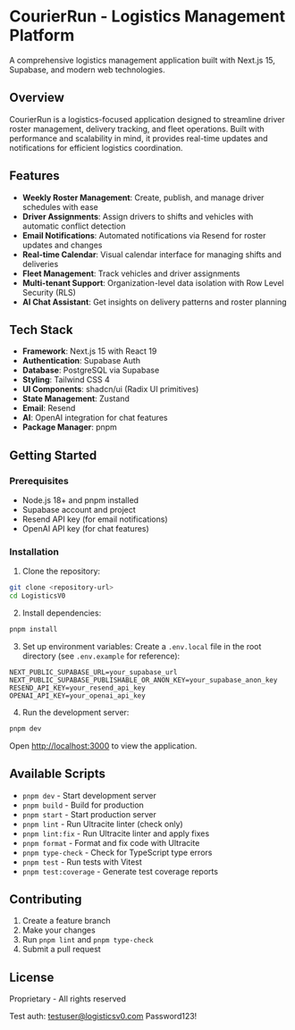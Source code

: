 # CourierRun - Logistics Management Platform

A comprehensive logistics management application built with Next.js 15, Supabase, and modern web technologies.

## Overview

CourierRun is a logistics-focused application designed to streamline driver roster management, delivery tracking, and fleet operations. Built with performance and scalability in mind, it provides real-time updates and notifications for efficient logistics coordination.

## Features

- **Weekly Roster Management**: Create, publish, and manage driver schedules with ease
- **Driver Assignments**: Assign drivers to shifts and vehicles with automatic conflict detection
- **Email Notifications**: Automated notifications via Resend for roster updates and changes
- **Real-time Calendar**: Visual calendar interface for managing shifts and deliveries
- **Fleet Management**: Track vehicles and driver assignments
- **Multi-tenant Support**: Organization-level data isolation with Row Level Security (RLS)
- **AI Chat Assistant**: Get insights on delivery patterns and roster planning

## Tech Stack

- **Framework**: Next.js 15 with React 19
- **Authentication**: Supabase Auth
- **Database**: PostgreSQL via Supabase
- **Styling**: Tailwind CSS 4
- **UI Components**: shadcn/ui (Radix UI primitives)
- **State Management**: Zustand
- **Email**: Resend
- **AI**: OpenAI integration for chat features
- **Package Manager**: pnpm

## Getting Started

### Prerequisites

- Node.js 18+ and pnpm installed
- Supabase account and project
- Resend API key (for email notifications)
- OpenAI API key (for chat features)

### Installation

1. Clone the repository:

```bash
git clone <repository-url>
cd LogisticsV0
```

2. Install dependencies:

```bash
pnpm install
```

3. Set up environment variables:
   Create a `.env.local` file in the root directory (see `.env.example` for reference):

```env
NEXT_PUBLIC_SUPABASE_URL=your_supabase_url
NEXT_PUBLIC_SUPABASE_PUBLISHABLE_OR_ANON_KEY=your_supabase_anon_key
RESEND_API_KEY=your_resend_api_key
OPENAI_API_KEY=your_openai_api_key
```

4. Run the development server:

```bash
pnpm dev
```

Open [http://localhost:3000](http://localhost:3000) to view the application.

## Available Scripts

- `pnpm dev` - Start development server
- `pnpm build` - Build for production
- `pnpm start` - Start production server
- `pnpm lint` - Run Ultracite linter (check only)
- `pnpm lint:fix` - Run Ultracite linter and apply fixes
- `pnpm format` - Format and fix code with Ultracite
- `pnpm type-check` - Check for TypeScript type errors
- `pnpm test` - Run tests with Vitest
- `pnpm test:coverage` - Generate test coverage reports

## Contributing

1. Create a feature branch
2. Make your changes
3. Run `pnpm lint` and `pnpm type-check`
4. Submit a pull request

## License

Proprietary - All rights reserved

Test auth:
testuser@logisticsv0.com
Password123!
